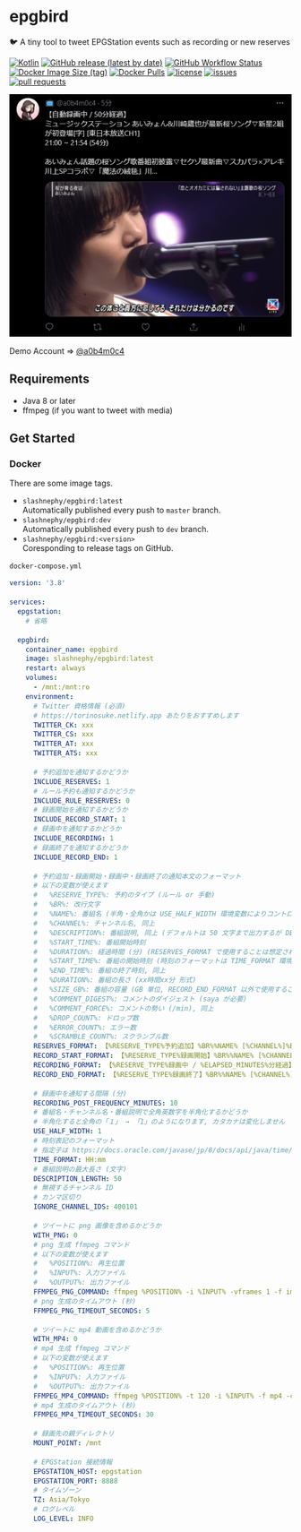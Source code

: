 # epgbird

🐦 A tiny tool to tweet EPGStation events such as recording or new reserves

[![Kotlin](https://img.shields.io/badge/Kotlin-1.4.30-blue)](https://kotlinlang.org)
[![GitHub release (latest by date)](https://img.shields.io/github/v/release/SlashNephy/epgbird)](https://github.com/SlashNephy/epgbird/releases)
[![GitHub Workflow Status](https://img.shields.io/github/workflow/status/SlashNephy/epgbird/Docker)](https://hub.docker.com/r/slashnephy/epgbird)
[![Docker Image Size (tag)](https://img.shields.io/docker/image-size/slashnephy/epgbird/latest)](https://hub.docker.com/r/slashnephy/epgbird)
[![Docker Pulls](https://img.shields.io/docker/pulls/slashnephy/epgbird)](https://hub.docker.com/r/slashnephy/epgbird)
[![license](https://img.shields.io/github/license/SlashNephy/epgbird)](https://github.com/SlashNephy/epgbird/blob/master/LICENSE)
[![issues](https://img.shields.io/github/issues/SlashNephy/epgbird)](https://github.com/SlashNephy/epgbird/issues)
[![pull requests](https://img.shields.io/github/issues-pr/SlashNephy/epgbird)](https://github.com/SlashNephy/epgbird/pulls)

[![screenshot.png](https://raw.githubusercontent.com/SlashNephy/epgbird/master/docs/screenshot.png)](https://github.com/SlashNephy/epgbird)

Demo Account => [@a0b4m0c4](https://twitter.com/a0b4m0c4)

## Requirements

- Java 8 or later
- ffmpeg (if you want to tweet with media)

## Get Started

### Docker

There are some image tags.

- `slashnephy/epgbird:latest`  
  Automatically published every push to `master` branch.
- `slashnephy/epgbird:dev`  
  Automatically published every push to `dev` branch.
- `slashnephy/epgbird:<version>`  
  Coresponding to release tags on GitHub.

`docker-compose.yml`

```yaml
version: '3.8'

services:
  epgstation:
    # 省略
  
  epgbird:
    container_name: epgbird
    image: slashnephy/epgbird:latest
    restart: always
    volumes:
      - /mnt:/mnt:ro
    environment:
      # Twitter 資格情報 (必須)
      # https://torinosuke.netlify.app あたりをおすすめします
      TWITTER_CK: xxx
      TWITTER_CS: xxx
      TWITTER_AT: xxx
      TWITTER_ATS: xxx
      
      # 予約追加を通知するかどうか 
      INCLUDE_RESERVES: 1
      # ルール予約も通知するかどうか
      INCLUDE_RULE_RESERVES: 0
      # 録画開始を通知するかどうか
      INCLUDE_RECORD_START: 1
      # 録画中を通知するかどうか
      INCLUDE_RECORDING: 1
      # 録画終了を通知するかどうか
      INCLUDE_RECORD_END: 1
      
      # 予約追加・録画開始・録画中・録画終了の通知本文のフォーマット
      # 以下の変数が使えます
      #   %RESERVE_TYPE%: 予約のタイプ (ルール or 手動)
      #   %BR%: 改行文字
      #   %NAME%: 番組名 (半角・全角かは USE_HALF_WIDTH 環境変数によりコントロール可能, 以下同様)
      #   %CHANNEL%: チャンネル名, 同上
      #   %DESCRIPTION%: 番組説明, 同上 (デフォルトは 50 文字まで出力するが DESCRIPTION_LENGTH 環境変数によりコントロール可能)
      #   %START_TIME%: 番組開始時刻
      #   %DURATION%: 経過時間 (分) (RESERVES_FORMAT で使用することは想定されていない)
      #   %START_TIME%: 番組の開始時刻 (時刻のフォーマットは TIME_FORMAT 環境変数によりコントロール可能)
      #   %END_TIME%: 番組の終了時刻, 同上
      #   %DURATION%: 番組の長さ (xx時間xx分 形式)
      #   %SIZE_GB%: 番組の容量 (GB 単位, RECORD_END_FORMAT 以外で使用することは想定されていない)
      #   %COMMENT_DIGEST%: コメントのダイジェスト (saya が必要)
      #   %COMMENT_FORCE%: コメントの勢い (/min), 同上
      #   %DROP_COUNT%: ドロップ数
      #   %ERROR_COUNT%: エラー数
      #   %SCRAMBLE_COUNT%: スクランブル数
      RESERVES_FORMAT: 【%RESERVE_TYPE%予約追加】%BR%%NAME% [%CHANNEL%]%BR%%START_TIME% ~ %END_TIME% (%DURATION%)%BR%%BR%%DESCRIPTION%
      RECORD_START_FORMAT: 【%RESERVE_TYPE%録画開始】%BR%%NAME% [%CHANNEL%]%BR%%START_TIME% ~ %END_TIME% (%DURATION%)%BR%%BR%%DESCRIPTION%
      RECORDING_FORMAT: 【%RESERVE_TYPE%録画中 / %ELAPSED_MINUTES%分経過】%BR%%NAME% [%CHANNEL%]%BR%%START_TIME% ~ %END_TIME% (%DURATION%)%BR%%BR%%DESCRIPTION%
      RECORD_END_FORMAT: 【%RESERVE_TYPE%録画終了】%BR%%NAME% [%CHANNEL%]%BR%%START_TIME% ~ %END_TIME% (%DURATION%, %SIZE_GB% GB)%BR%%BR%%DESCRIPTION%
      
      # 録画中を通知する間隔 (分)
      RECORDING_POST_FREQUENCY_MINUTES: 10
      # 番組名・チャンネル名・番組説明で全角英数字を半角化するかどうか
      # 半角化すると全角の「１」 → 「1」のようになります, カタカナは変化しません
      USE_HALF_WIDTH: 1
      # 時刻表記のフォーマット
      # 指定子は https://docs.oracle.com/javase/jp/8/docs/api/java/time/format/DateTimeFormatter.html を参照
      TIME_FORMAT: HH:mm
      # 番組説明の最大長さ (文字)
      DESCRIPTION_LENGTH: 50
      # 無視するチャンネル ID
      # カンマ区切り
      IGNORE_CHANNEL_IDS: 400101
      
      # ツイートに png 画像を含めるかどうか
      WITH_PNG: 0
      # png 生成 ffmpeg コマンド
      # 以下の変数が使えます
      #   %POSITION%: 再生位置
      #   %INPUT%: 入力ファイル
      #   %OUTPUT%: 出力ファイル
      FFMPEG_PNG_COMMAND: ffmpeg %POSITION% -i %INPUT% -vframes 1 -f image2 -s 1920x1080 -loglevel error -y %OUTPUT%
      # png 生成のタイムアウト (秒)
      FFMPEG_PNG_TIMEOUT_SECONDS: 5
      
      # ツイートに mp4 動画を含めるかどうか
      WITH_MP4: 0
      # mp4 生成 ffmpeg コマンド
      # 以下の変数が使えます
      #   %POSITION%: 再生位置
      #   %INPUT%: 入力ファイル
      #   %OUTPUT%: 出力ファイル
      FFMPEG_MP4_COMMAND: ffmpeg %POSITION% -t 120 -i %INPUT% -f mp4 -c:a aac -ab 128k -ar 48000 -ac 2 -c:v libx264 -pix_fmt yuv420p -vf scale=1280:-1 -vb 2048k -r 30 -minrate 1024k -maxrate 2048k -strict experimental -threads 1 -loglevel error -y %OUTPUT%
      # mp4 生成のタイムアウト (秒)
      FFMPEG_MP4_TIMEOUT_SECONDS: 30
      
      # 録画先の親ディレクトリ
      MOUNT_POINT: /mnt
      
      # EPGStation 接続情報
      EPGSTATION_HOST: epgstation
      EPGSTATION_PORT: 8888
      # タイムゾーン
      TZ: Asia/Tokyo
      # ログレベル
      LOG_LEVEL: INFO
```
